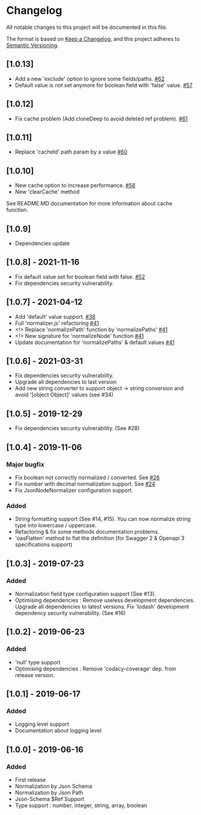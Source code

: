 # Changelog
All notable changes to this project will be documented in this file.

The format is based on [Keep a Changelog](https://keepachangelog.com/en/1.0.0/),
and this project adheres to [Semantic Versioning](https://semver.org/spec/v2.0.0.html).

## [1.0.13]
- Add a new 'exclude' option to ignore some fields/paths.  [#62](https://github.com/benjamin-allion/json-node-normalizer/pull/62)
- Default value is not set anymore for boolean field with 'false' value.  [#57](https://github.com/benjamin-allion/json-node-normalizer/pull/57)

## [1.0.12]
- Fix cache problem (Add cloneDeep to avoid deleted ref problem).  [#61](https://github.com/benjamin-allion/json-node-normalizer/pull/61)

## [1.0.11]
- Replace 'cacheId' path param by a value [#60](https://github.com/benjamin-allion/json-node-normalizer/pull/60)

## [1.0.10]
- New cache option to increase performance. [#58](https://github.com/benjamin-allion/json-node-normalizer/issues/58)
- New 'clearCache' method

See README.MD documentation for more information about cache function.

## [1.0.9]
- Dependencies update

## [1.0.8] - 2021-11-16
- Fix default value set for boolean field with false. [#52](https://github.com/benjamin-allion/json-node-normalizer/issues/52)
- Fix dependencies security vulnerability.
 
## [1.0.7] - 2021-04-12
- Add 'default' value support. [#38](https://github.com/benjamin-allion/json-node-normalizer/issues/38)
- Full 'normalizer.js' refactoring [#41](https://github.com/benjamin-allion/json-node-normalizer/issues/41)
- <!> Replace 'normalizePath' function by 'normalizePaths' [#41](https://github.com/benjamin-allion/json-node-normalizer/issues/41)
- <!> New signature for 'normalizeNode' function [#41](https://github.com/benjamin-allion/json-node-normalizer/issues/41)
- Update documentation for 'normalizePaths' & default values [#41](https://github.com/benjamin-allion/json-node-normalizer/issues/41)

## [1.0.6] - 2021-03-31
- Fix dependencies security vulnerability.
- Upgrade all dependencies to last version
- Add new string converter to support object -> string conversion and avoid '[object Object]' values (see #34)

## [1.0.5] - 2019-12-29
- Fix dependencies security vulnerability. (See #28)

## [1.0.4] - 2019-11-06

### Major bugfix
- Fix boolean not correctly normalized / converted. 
  See [#26](https://github.com/benjamin-allion/json-node-normalizer/issues/26)
- Fix number with decimal normalization support. See [#24](https://github.com/benjamin-allion/json-node-normalizer/issues/24)
- Fix JsonNodeNormalizer configuration support.

### Added
- String formatting support (See #14, #15).
  You can now normalize string type into lowercase / uppercase.
- Refactoring & fix some methods documentation problems.
- 'oasFlatten' method to flat the definition (for Swagger 2 & Openapi 3 specifications support)

## [1.0.3] - 2019-07-23
### Added
- Normalization field type configuration support (See #13).
- Optimising dependencies :
  Remove useless development dependencies.
  Upgrade all dependencies to latest versions.
  Fix 'lodash' development dependency security vulnerability. (See #16)

## [1.0.2] - 2019-06-23
### Added
- 'null' type support
- Optimising dependencies :
  Remove 'codacy-coverage' dep. from release version.

## [1.0.1] - 2019-06-17
### Added
- Logging level support
- Documentation about logging level

## [1.0.0] - 2019-06-16
### Added
- First release
- Normalization by Json Schema
- Normalization by Json Path
- Json-Schema $Ref Support
- Type support : number, integer, string, array, boolean
